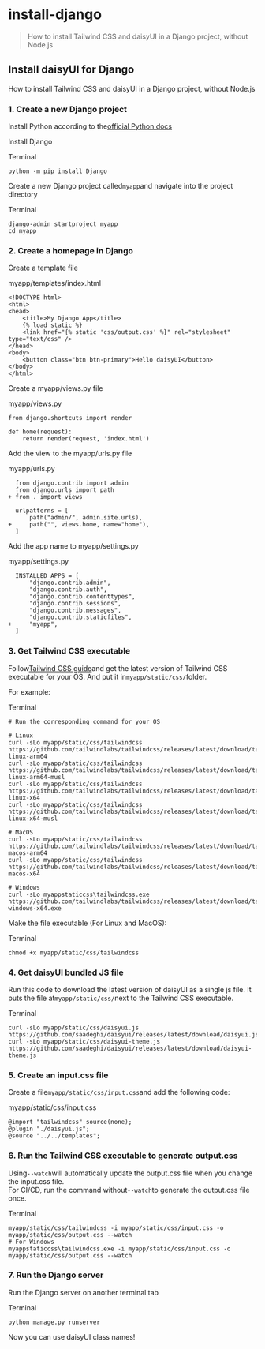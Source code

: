 # install-django

> How to install Tailwind CSS and daisyUI in a Django project, without Node.js

## Install daisyUI for Django

How to install Tailwind CSS and daisyUI in a Django project, without Node.js

### [](#1-create-a-new-django-project)1\. Create a new Django project

Install Python according to the[official Python docs](https://www.python.org/)

Install Django

Terminal

    python -m pip install Django

Create a new Django project called`myapp`and navigate into the project directory

Terminal

    django-admin startproject myapp
    cd myapp

### [](#2-create-a-homepage-in-django)2\. Create a homepage in Django

Create a template file

myapp/templates/index.html

    <!DOCTYPE html>
    <html>
    <head>
        <title>My Django App</title>
        {% load static %}
        <link href="{% static 'css/output.css' %}" rel="stylesheet" type="text/css" />
    </head>
    <body>
        <button class="btn btn-primary">Hello daisyUI</button>
    </body>
    </html>

Create a myapp/views.py file

myapp/views.py

    from django.shortcuts import render

    def home(request):
        return render(request, 'index.html')

Add the view to the myapp/urls.py file

myapp/urls.py

      from django.contrib import admin
      from django.urls import path
    + from . import views

      urlpatterns = [
          path("admin/", admin.site.urls),
    +     path("", views.home, name="home"),
      ]

Add the app name to myapp/settings.py

myapp/settings.py

      INSTALLED_APPS = [
          "django.contrib.admin",
          "django.contrib.auth",
          "django.contrib.contenttypes",
          "django.contrib.sessions",
          "django.contrib.messages",
          "django.contrib.staticfiles",
    +     "myapp",
      ]

### [](#3-get-tailwind-css-executable)3\. Get Tailwind CSS executable

Follow[Tailwind CSS guide](https://tailwindcss.com/blog/standalone-cli)and get the latest version of Tailwind CSS executable for your OS. And put it in`myapp/static/css/`folder.

For example:

Terminal

    # Run the corresponding command for your OS

    # Linux
    curl -sLo myapp/static/css/tailwindcss https://github.com/tailwindlabs/tailwindcss/releases/latest/download/tailwindcss-linux-arm64
    curl -sLo myapp/static/css/tailwindcss https://github.com/tailwindlabs/tailwindcss/releases/latest/download/tailwindcss-linux-arm64-musl
    curl -sLo myapp/static/css/tailwindcss https://github.com/tailwindlabs/tailwindcss/releases/latest/download/tailwindcss-linux-x64
    curl -sLo myapp/static/css/tailwindcss https://github.com/tailwindlabs/tailwindcss/releases/latest/download/tailwindcss-linux-x64-musl

    # MacOS
    curl -sLo myapp/static/css/tailwindcss https://github.com/tailwindlabs/tailwindcss/releases/latest/download/tailwindcss-macos-arm64
    curl -sLo myapp/static/css/tailwindcss https://github.com/tailwindlabs/tailwindcss/releases/latest/download/tailwindcss-macos-x64

    # Windows
    curl -sLo myappstaticcss\tailwindcss.exe https://github.com/tailwindlabs/tailwindcss/releases/latest/download/tailwindcss-windows-x64.exe

Make the file executable (For Linux and MacOS):

Terminal

    chmod +x myapp/static/css/tailwindcss

### [](#4-get-daisyui-bundled-js-file)4\. Get daisyUI bundled JS file

Run this code to download the latest version of daisyUI as a single js file. It puts the file at`myapp/static/css/`next to the Tailwind CSS executable.

Terminal

    curl -sLo myapp/static/css/daisyui.js https://github.com/saadeghi/daisyui/releases/latest/download/daisyui.js
    curl -sLo myapp/static/css/daisyui-theme.js https://github.com/saadeghi/daisyui/releases/latest/download/daisyui-theme.js

### [](#5-create-an-inputcss-file)5\. Create an input.css file

Create a file`myapp/static/css/input.css`and add the following code:

myapp/static/css/input.css

    @import "tailwindcss" source(none);
    @plugin "./daisyui.js";
    @source "../../templates";

### [](#6-run-the-tailwind-css-executable-to-generate-outputcss)6\. Run the Tailwind CSS executable to generate output.css

Using`--watch`will automatically update the output.css file when you change the input.css file.  
For CI/CD, run the command without`--watch`to generate the output.css file once.

Terminal

    myapp/static/css/tailwindcss -i myapp/static/css/input.css -o myapp/static/css/output.css --watch
    # For Windows
    myappstaticcss\tailwindcss.exe -i myapp/static/css/input.css -o myapp/static/css/output.css --watch

### [](#7-run-the-django-server)7\. Run the Django server

Run the Django server on another terminal tab

Terminal

    python manage.py runserver

Now you can use daisyUI class names!
